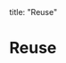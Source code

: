 <frontmatter>
title: "Reuse"
</frontmatter>

<link rel="stylesheet" href="{{baseUrl}}/css/textbook.css">

<div class="website-content">

# Reuse

<panel header="## Introduction" type="seamless" alt="introduction" expanded >
  <include src="introduction/index.md#main" />
</panel>

<panel header="## APIs" type="seamless" alt="apis" expanded >
  <include src="apis/index.md#main" />
</panel>

<panel header="## Libraries" type="seamless" alt="libraries" expanded >
  <include src="libraries/index.md#main" />
</panel>

<panel header="## Frameworks" type="seamless" alt="frameworks" expanded >
  <include src="frameworks/index.md#main" />
</panel>

<panel header="## Platforms" type="seamless" alt="platforms" expanded >
  <include src="platforms/index.md#main" />
</panel>

<panel header="## Cloud Computing" type="seamless" alt="platforms" expanded >
  <include src="cloudComputing/index.md#main" />
</panel>

</div>
